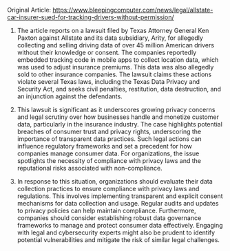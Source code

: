 Original Article: https://www.bleepingcomputer.com/news/legal/allstate-car-insurer-sued-for-tracking-drivers-without-permission/

1) The article reports on a lawsuit filed by Texas Attorney General Ken Paxton against Allstate and its data subsidiary, Arity, for allegedly collecting and selling driving data of over 45 million American drivers without their knowledge or consent. The companies reportedly embedded tracking code in mobile apps to collect location data, which was used to adjust insurance premiums. This data was also allegedly sold to other insurance companies. The lawsuit claims these actions violate several Texas laws, including the Texas Data Privacy and Security Act, and seeks civil penalties, restitution, data destruction, and an injunction against the defendants.

2) This lawsuit is significant as it underscores growing privacy concerns and legal scrutiny over how businesses handle and monetize customer data, particularly in the insurance industry. The case highlights potential breaches of consumer trust and privacy rights, underscoring the importance of transparent data practices. Such legal actions can influence regulatory frameworks and set a precedent for how companies manage consumer data. For organizations, the issue spotlights the necessity of compliance with privacy laws and the reputational risks associated with non-compliance.

3) In response to this situation, organizations should evaluate their data collection practices to ensure compliance with privacy laws and regulations. This involves implementing transparent and explicit consent mechanisms for data collection and usage. Regular audits and updates to privacy policies can help maintain compliance. Furthermore, companies should consider establishing robust data governance frameworks to manage and protect consumer data effectively. Engaging with legal and cybersecurity experts might also be prudent to identify potential vulnerabilities and mitigate the risk of similar legal challenges.